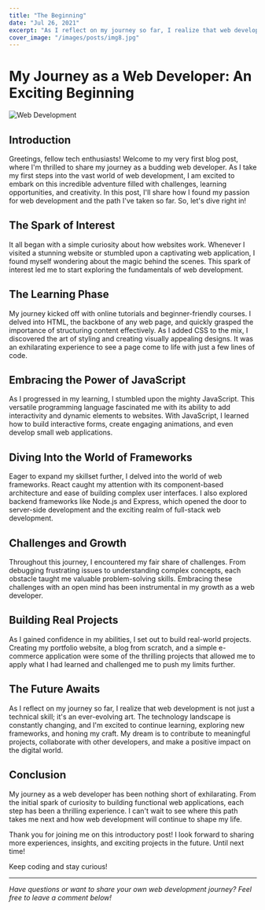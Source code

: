 ```yaml
---
title: "The Beginning"
date: "Jul 26, 2021"
excerpt: "As I reflect on my journey so far, I realize that web development is not just a technical skill; it's an ever-evolving art"
cover_image: "/images/posts/img8.jpg"
---
```

# My Journey as a Web Developer: An Exciting Beginning

![Web Development](/images/posts/img8.jpg)

## Introduction

Greetings, fellow tech enthusiasts! Welcome to my very first blog post, where I'm thrilled to share my journey as a budding web developer. As I take my first steps into the vast world of web development, I am excited to embark on this incredible adventure filled with challenges, learning opportunities, and creativity. In this post, I'll share how I found my passion for web development and the path I've taken so far. So, let's dive right in!

## The Spark of Interest

It all began with a simple curiosity about how websites work. Whenever I visited a stunning website or stumbled upon a captivating web application, I found myself wondering about the magic behind the scenes. This spark of interest led me to start exploring the fundamentals of web development.

## The Learning Phase

My journey kicked off with online tutorials and beginner-friendly courses. I delved into HTML, the backbone of any web page, and quickly grasped the importance of structuring content effectively. As I added CSS to the mix, I discovered the art of styling and creating visually appealing designs. It was an exhilarating experience to see a page come to life with just a few lines of code.

## Embracing the Power of JavaScript

As I progressed in my learning, I stumbled upon the mighty JavaScript. This versatile programming language fascinated me with its ability to add interactivity and dynamic elements to websites. With JavaScript, I learned how to build interactive forms, create engaging animations, and even develop small web applications.

## Diving Into the World of Frameworks

Eager to expand my skillset further, I delved into the world of web frameworks. React caught my attention with its component-based architecture and ease of building complex user interfaces. I also explored backend frameworks like Node.js and Express, which opened the door to server-side development and the exciting realm of full-stack web development.

## Challenges and Growth

Throughout this journey, I encountered my fair share of challenges. From debugging frustrating issues to understanding complex concepts, each obstacle taught me valuable problem-solving skills. Embracing these challenges with an open mind has been instrumental in my growth as a web developer.

## Building Real Projects

As I gained confidence in my abilities, I set out to build real-world projects. Creating my portfolio website, a blog from scratch, and a simple e-commerce application were some of the thrilling projects that allowed me to apply what I had learned and challenged me to push my limits further.

## The Future Awaits

As I reflect on my journey so far, I realize that web development is not just a technical skill; it's an ever-evolving art. The technology landscape is constantly changing, and I'm excited to continue learning, exploring new frameworks, and honing my craft. My dream is to contribute to meaningful projects, collaborate with other developers, and make a positive impact on the digital world.

## Conclusion

My journey as a web developer has been nothing short of exhilarating. From the initial spark of curiosity to building functional web applications, each step has been a thrilling experience. I can't wait to see where this path takes me next and how web development will continue to shape my life.

Thank you for joining me on this introductory post! I look forward to sharing more experiences, insights, and exciting projects in the future. Until next time!

Keep coding and stay curious!

---

*Have questions or want to share your own web development journey? Feel free to leave a comment below!*
